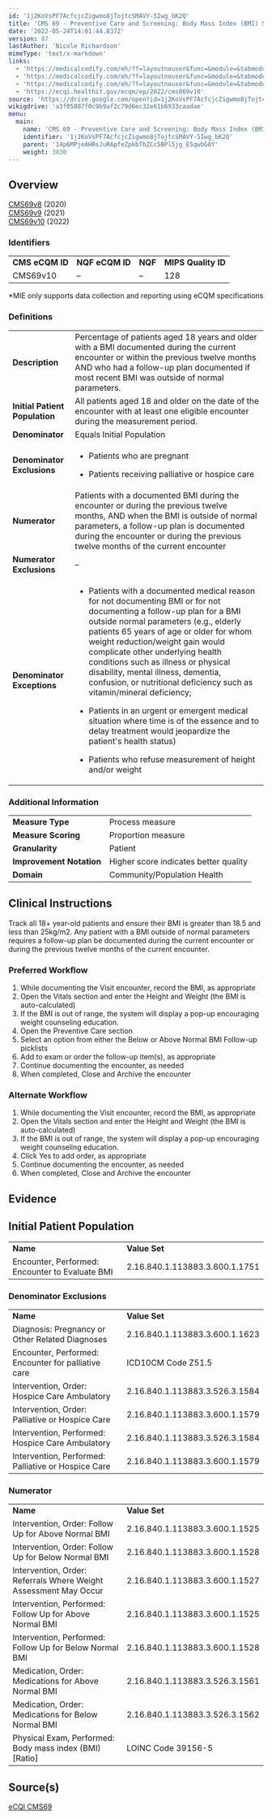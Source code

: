```yaml
---
id: '1j2KoVsPF7AcfcjcZigwmo8jTojtcSMAVY-5Iwg_bK2Q'
title: 'CMS 69 - Preventive Care and Screening: Body Mass Index (BMI) Screening and Follow-up Plan'
date: '2022-05-24T14:01:44.837Z'
version: 87
lastAuthor: 'Nicole Richardson'
mimeType: 'text/x-markdown'
links:
  - 'https://medicalcodify.com/eh/?f=layoutnouser&func=&module=&tabmodule=&name=RXDBmain&searchterm=cms2&showresult=CMS69v8&showresulttype=Measure'
  - 'https://medicalcodify.com/eh/?f=layoutnouser&func=&module=&tabmodule=&name=RXDBmain&searchterm=cms2&showresult=CMS69v9&showresulttype=Measure'
  - 'https://medicalcodify.com/eh/?f=layoutnouser&func=&module=&tabmodule=&name=RXDBmain&searchterm=cms2&showresult=CMS69v10&showresulttype=Measure'
  - 'https://ecqi.healthit.gov/ecqm/ep/2022/cms069v10'
source: 'https://drive.google.com/open?id=1j2KoVsPF7AcfcjcZigwmo8jTojtcSMAVY-5Iwg_bK2Q'
wikigdrive: 'a3f05807f0c9b9af2c79d6ec32e61b6933caadae'
menu:
  main:
    name: 'CMS 69 - Preventive Care and Screening: Body Mass Index (BMI) Screening and Follow-up Plan'
    identifier: '1j2KoVsPF7AcfcjcZigwmo8jTojtcSMAVY-5Iwg_bK2Q'
    parent: '14p6MPjeAHRsJuRApfeZpkbThZCc5BPl5jg_E5qwbG8Y'
    weight: 3830
---
```

## Overview  
  
[CMS69v8](https://medicalcodify.com/eh/?f=layoutnouser&func=&module=&tabmodule=&name=RXDBmain&searchterm=cms2&showresult=CMS69v8&showresulttype=Measure) (2020)  
[CMS69v9](https://medicalcodify.com/eh/?f=layoutnouser&func=&module=&tabmodule=&name=RXDBmain&searchterm=cms2&showresult=CMS69v9&showresulttype=Measure) (2021)  
[CMS69v10](https://medicalcodify.com/eh/?f=layoutnouser&func=&module=&tabmodule=&name=RXDBmain&searchterm=cms2&showresult=CMS69v10&showresulttype=Measure) (2022)
  
### Identifiers  


<table>
<tr>
<td><strong>CMS eCQM ID</strong></td>
<td><strong>NQF eCQM ID</strong></td>
<td><strong>NQF</strong></td>
<td><strong>MIPS Quality ID</strong></td>
</tr>
<tr>
<td>CMS69v10</td>
<td>–</td>
<td>–</td>
<td>128</td>
</tr>

</table>
*MIE only supports data collection and reporting using eCQM specifications
  
### Definitions  


<table>
<tr>
<td><strong>Description</strong></td>
<td>Percentage of patients aged 18 years and older with a BMI documented during the current encounter or within the previous twelve months AND who had a follow-up plan documented if most recent BMI was outside of normal parameters.</td>
</tr>
<tr>
<td><strong>Initial Patient Population</strong></td>
<td>All patients aged 18 and older on the date of the encounter with at least one eligible encounter during the measurement period.</td>
</tr>
<tr>
<td><strong>Denominator</strong></td>
<td>Equals Initial Population</td>
</tr>
<tr>
<td><strong>Denominator Exclusions</strong></td>
<td><ul><li><p>Patients who are pregnant</p></li><li><p>Patients receiving palliative or hospice care</p></li></ul></td>
</tr>
<tr>
<td><strong>Numerator</strong></td>
<td>Patients with a documented BMI during the encounter or during the previous twelve months, AND when the BMI is outside of normal parameters, a follow-up plan is documented during the encounter or during the previous twelve months of the current encounter</td>
</tr>
<tr>
<td><strong>Numerator Exclusions</strong></td>
<td>–</td>
</tr>
<tr>
<td><strong>Denominator Exceptions</strong></td>
<td><ul><li><p>Patients with a documented medical reason for not documenting BMI or for not documenting a follow-up plan for a BMI outside normal parameters (e.g., elderly patients 65 years of age or older for whom weight reduction/weight gain would complicate other underlying health conditions such as illness or physical disability, mental illness, dementia, confusion, or nutritional deficiency such as vitamin/mineral deficiency; </p></li><li><p>Patients in an urgent or emergent medical situation where time is of the essence and to delay treatment would jeopardize the patient's health status)</p></li><li><p>Patients who refuse measurement of height and/or weight</p></li></ul></td>
</tr>

</table>

  
### Additional Information  


<table>
<tr>
<td><strong>Measure Type</strong></td>
<td>Process measure</td>
</tr>
<tr>
<td><strong>Measure Scoring</strong></td>
<td>Proportion measure</td>
</tr>
<tr>
<td><strong>Granularity</strong></td>
<td>Patient</td>
</tr>
<tr>
<td><strong>Improvement Notation</strong></td>
<td>Higher score indicates better quality</td>
</tr>
<tr>
<td><strong>Domain</strong></td>
<td>Community/Population Health</td>
</tr>

</table>


  
## Clinical Instructions  
  
Track all 18+ year-old patients and ensure their BMI is greater than 18.5 and less than 25kg/m2. Any patient with a BMI outside of normal parameters requires a follow-up plan be documented during the current encounter or during the previous twelve months of the current encounter. 
  
### Preferred Workflow  

1. While documenting the Visit encounter, record the BMI, as appropriate
2. Open the Vitals section and enter the Height and Weight (the BMI is auto-calculated)
3. If the BMI is out of range, the system will display a pop-up encouraging weight counseling education.
4. Open the Preventive Care section
5. Select an option from either the Below or Above Normal BMI Follow-up picklists
6. Add to exam or order the follow-up item(s), as appropriate
7. Continue documenting the encounter, as needed
8. When completed, Close and Archive the encounter
  
### Alternate Workflow  

1. While documenting the Visit encounter, record the BMI, as appropriate
2. Open the Vitals section and enter the Height and Weight (the BMI is auto-calculated)
3. If the BMI is out of range, the system will display a pop-up encouraging weight counseling education.
4. Click Yes to add order, as appropriate
5. Continue documenting the encounter, as needed
6. When completed, Close and Archive the encounter
  
## Evidence  

  
## Initial Patient Population  


<table>
<tr>
<td><strong>Name</strong></td>
<td><strong>Value Set</strong></td>
</tr>
<tr>
<td>Encounter, Performed: Encounter to Evaluate BMI</td>
<td>2.16.840.1.113883.3.600.1.1751</td>
</tr>

</table>

  
### Denominator Exclusions  


<table>
<tr>
<td><strong>Name</strong></td>
<td><strong>Value Set</strong></td>
</tr>
<tr>
<td>Diagnosis: Pregnancy or Other Related Diagnoses</td>
<td>2.16.840.1.113883.3.600.1.1623</td>
</tr>
<tr>
<td>Encounter, Performed: Encounter for palliative care</td>
<td>ICD10CM Code Z51.5</td>
</tr>
<tr>
<td>Intervention, Order: Hospice Care Ambulatory</td>
<td>2.16.840.1.113883.3.526.3.1584</td>
</tr>
<tr>
<td>Intervention, Order: Palliative or Hospice Care</td>
<td>2.16.840.1.113883.3.600.1.1579</td>
</tr>
<tr>
<td>Intervention, Performed: Hospice Care Ambulatory</td>
<td>2.16.840.1.113883.3.526.3.1584</td>
</tr>
<tr>
<td>Intervention, Performed: Palliative or Hospice Care</td>
<td>2.16.840.1.113883.3.600.1.1579</td>
</tr>

</table>

  
### Numerator  


<table>
<tr>
<td><strong>Name</strong></td>
<td><strong>Value Set</strong></td>
</tr>
<tr>
<td>Intervention, Order: Follow Up for Above Normal BMI</td>
<td>2.16.840.1.113883.3.600.1.1525</td>
</tr>
<tr>
<td>Intervention, Order: Follow Up for Below Normal BMI</td>
<td>2.16.840.1.113883.3.600.1.1528</td>
</tr>
<tr>
<td>Intervention, Order: Referrals Where Weight Assessment May Occur</td>
<td>2.16.840.1.113883.3.600.1.1527</td>
</tr>
<tr>
<td>Intervention, Performed: Follow Up for Above Normal BMI</td>
<td>2.16.840.1.113883.3.600.1.1525</td>
</tr>
<tr>
<td>Intervention, Performed: Follow Up for Below Normal BMI</td>
<td>2.16.840.1.113883.3.600.1.1528</td>
</tr>
<tr>
<td>Medication, Order: Medications for Above Normal BMI</td>
<td>2.16.840.1.113883.3.526.3.1561</td>
</tr>
<tr>
<td>Medication, Order: Medications for Below Normal BMI</td>
<td>2.16.840.1.113883.3.526.3.1562</td>
</tr>
<tr>
<td>Physical Exam, Performed: Body mass index (BMI) [Ratio]</td>
<td>LOINC Code 39156-5</td>
</tr>

</table>

  
## Source(s)  
  
[eCQI CMS69](https://ecqi.healthit.gov/ecqm/ep/2022/cms069v10)
